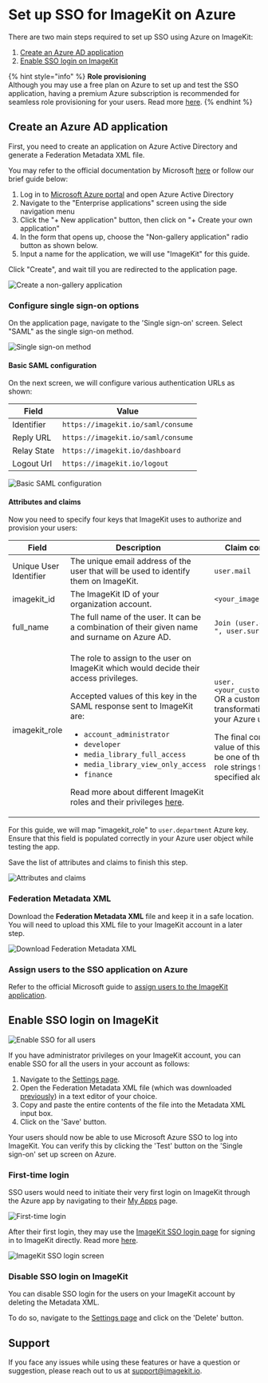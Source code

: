 # Set up SSO for ImageKit on Azure

There are two main steps required to set up SSO using Azure on ImageKit:

1. [Create an Azure AD application](#create-an-azure-ad-application)
1. [Enable SSO login on ImageKit](#enable-sso-login-on-imagekit)

{% hint style="info" %}
**Role provisioning**\
Although you may use a free plan on Azure to set up and test the SSO application, having a premium Azure subscription is recommended for seamless role provisioning for your users. Read more [here](#attributes-and-claims).
{% endhint %}


## Create an Azure AD application

First, you need to create an application on Azure Active Directory and generate a Federation Metadata XML file.

You may refer to the official documentation by Microsoft [here](https://docs.microsoft.com/en-us/azure/active-directory/manage-apps/configure-single-sign-on-portal) or follow our brief guide below:

1. Log in to [Microsoft Azure portal](https://portal.azure.com) and open Azure Active Directory
1. Navigate to the "Enterprise applications" screen using the side navigation menu
1. Click the "+ New application" button, then click on "+ Create your own application"
1. In the form that opens up, choose the "Non-gallery application" radio button as shown below. 
1. Input a name for the application, we will use "ImageKit" for this guide.

Click "Create", and wait till you are redirected to the application page.

![Create a non-gallery application](<../../.gitbook/assets/sso-setup-azure-1.png>)

### Configure single sign-on options

On the application page, navigate to the 'Single sign-on' screen. Select "SAML" as the single sign-on method.

![Single sign-on method](<../../.gitbook/assets/sso-setup-azure-2.png>)

#### Basic SAML configuration

On the next screen, we will configure various authentication URLs as shown:

| **Field**                  | **Value**                                          |
| --------------------- | ---------------------------------------------- |
| Identifier            | `https://imagekit.io/saml/consume`             |
| Reply URL             | `https://imagekit.io/saml/consume`             |
| Relay State           | `https://imagekit.io/dashboard`                |
| Logout Url            | `https://imagekit.io/logout`                   |


![Basic SAML configuration](<../../.gitbook/assets/sso-setup-azure-3.png>)

#### Attributes and claims

Now you need to specify four keys that ImageKit uses to authorize and provision your users:

| **Field**                   | **Description**                                         | **Claim composition**                                        |
| ---------------------- | --------------------------------------------------- | -------------------------------------------------------- |
| Unique User Identifier | The unique email address of the user that will be used to identify them on ImageKit. | `user.mail`                                                                                          |
| imagekit_id            | The ImageKit ID of your organization account.  | `<your_imagekit_id>`                                                                                 |
| full_name              | The full name of the user. It can be a combination of their given name and surname on Azure AD.  | `Join (user.givenname, " ", user.surname)`                                                           |
| imagekit_role          | <p>The role to assign to the user on ImageKit which would decide their access privileges.<br></p><p></p><p>Accepted values of this key in the SAML response sent to ImageKit are: </p><p></p><p><ul><li><code>account_administrator</code></li><li><code>developer</code></li><li><code>media_library_full_access</code></li><li><code>media_library_view_only_access</code></li><li><code>finance</code></li></ul></p><p></p><p>Read more about different ImageKit roles and their privileges [here](../user-access-management.md).</p> | <p><code>user.<your_custom_attribute></code> OR a custom transformation, as per your Azure user schema.<br></p><p></p><p>The final computed value of this claim **must** be one of the accepted role strings from the list specified alongside.</p>      |

For this guide, we will map "imagekit_role" to `user.department` Azure key. Ensure that this field is populated correctly in your Azure user object while testing the app.

Save the list of attributes and claims to finish this step.

![Attributes and claims](<../../.gitbook/assets/sso-setup-azure-4.png>)

### Federation Metadata XML

Download the **Federation Metadata XML** file and keep it in a safe location. You will need to upload this XML file to your ImageKit account in a later step.

![Download Federation Metadata XML](<../../.gitbook/assets/sso-setup-azure-5.png>)

### Assign users to the SSO application on Azure

Refer to the official Microsoft guide to [assign users to the ImageKit application](https://docs.microsoft.com/en-us/azure/active-directory/manage-apps/add-application-portal-assign-users).


## Enable SSO login on ImageKit

![Enable SSO for all users](<../../.gitbook/assets/sso-config-screen.png>)

If you have administrator privileges on your ImageKit account, you can enable SSO for all the users in your account as follows:

1. Navigate to the [Settings page](https://imagekit.io/dashboard/settings/single-sign-on). 
1. Open the Federation Metadata XML file (which was downloaded [previously](#federation-metadata-xml)) in a text editor of your choice. 
1. Copy and paste the entire contents of the file into the Metadata XML input box.
1. Click on the 'Save' button.

Your users should now be able to use Microsoft Azure SSO to log into ImageKit. You can verify this by clicking the 'Test' button on the 'Single sign-on' set up screen on Azure.

### First-time login

SSO users would need to initiate their very first login on ImageKit through the Azure app by navigating to their [My Apps](https://myapps.microsoft.com/) page.

![First-time login](<../../.gitbook/assets/sso-setup-azure-6.png>)

After their first login, they may use the [ImageKit SSO login page](https://imagekit.io/single-sign-on) for signing in to ImageKit directly. Read more [here](README.md#register-a-new-user-on-imagekit-using-sso).

![ImageKit SSO login screen](<../../.gitbook/assets/sso-login-screen.png>)

### Disable SSO login on ImageKit

You can disable SSO login for the users on your ImageKit account by deleting the Metadata XML. 

To do so, navigate to the [Settings page](https://imagekit.io/dashboard/settings/single-sign-on) and click on the 'Delete' button.


## Support

If you face any issues while using these features or have a question or suggestion, please reach out to us at support@imagekit.io.
